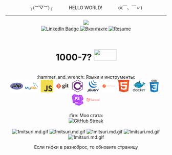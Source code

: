 <div align="center">
  ┐(︶▽︶)┌ &emsp;&emsp;&emsp;  HELLO WORLD! &emsp;&emsp;&emsp;  σ(￣、￣〃)
  <hr>
  <a href="https://radikal.host/i/lzWsyK"><img src="https://media.giphy.com/media/v1.Y2lkPTc5MGI3NjExY2N1bXhlb3FyeDhydG9jNGh1NXZqcTYxdWoxb3c5ZTNsdjI5MnY2NCZlcD12MV9naWZzX3NlYXJjaCZjdD1n/pVWuLuV1JESZJdebkI/giphy.gif" border="0"></a>
  <br>
  <div>
  <a href="https://t.me/EvgenyVasiev">
    <img src="https://img.shields.io/badge/Telegram-2CA5E0?style=flat-squeare&logo=telegram&logoColor=white" alt="LinkedIn Badge"/>
  </a>
    <a href="https://vk.com/id207510466">
    <img src="https://img.shields.io/badge/Вконтакте-blue" alt="Вконтакте"/>
  </a>
  <a href="https://ekaterinburg.hh.ru/resume/2b3e5169ff052eb5d90039ed1f396e48326531">
    <img src="https://img.shields.io/badge/HH.ru-red" alt="Resume"/>
  </a>
</div>
  <br>
    <h1>
  1000-7?
    <img src="https://media.giphy.com/media/11YMFLRM0gWZ1u/giphy.gif?cid=ecf05e47zc9g2ypa9oue4xv68jgwhj3qo7mf8p5qs239cdvd&ep=v1_gifs_search&rid=giphy.gif&ct=g" width="70px" height="35px"/>
  </h1>
  <br>
</div>

<div align="center">
    :hammer_and_wrench: Языки и инструменты:
<div align="center">
  <img src="https://github.com/devicons/devicon/blob/master/icons/php/php-original.svg" title="php" alt="php" width="40" height="40"/>&nbsp;
  <img src="https://github.com/devicons/devicon/blob/master/icons/mysql/mysql-original-wordmark.svg" title="mysql" alt="mysql" width="40" height="40"/>&nbsp;
  <img src="https://github.com/devicons/devicon/blob/master/icons/javascript/javascript-original.svg" title="javascript" alt="javascript" width="40" height="40"/>&nbsp;
  <img src="https://github.com/devicons/devicon/blob/master/icons/git/git-original-wordmark.svg" title="git" alt="git" width="40" height="40"/>&nbsp;
  <img src="https://github.com/devicons/devicon/blob/master/icons/csharp/csharp-line.svg" title="csharp" alt="csharp" width="40" height="40"/>&nbsp;
  <img src="https://github.com/devicons/devicon/blob/master/icons/jquery/jquery-original-wordmark.svg" title="jquery" alt="jquery " width="40" height="40"/>&nbsp;
  <img src="https://github.com/devicons/devicon/blob/master/icons/postman/postman-original-wordmark.svg"  title="postman" alt="postman" width="40" height="40"/>&nbsp;
  <img src="https://github.com/devicons/devicon/blob/master/icons/html5/html5-original.svg" title="HTML5" alt="HTML" width="40" height="40"/>&nbsp;
  <img src="https://github.com/devicons/devicon/blob/master/icons/docker/docker-original-wordmark.svg" title="docker" alt="docker" width="40" height="40"/>&nbsp;
  <img src="https://github.com/devicons/devicon/blob/master/icons/css3/css3-original-wordmark.svg" title="css3" alt="css3" width="40" height="40"/>&nbsp;
  <img src="https://github.com/devicons/devicon/blob/master/icons/phpstorm/phpstorm-plain.svg" title="phpstorm"  alt="phpstorm" width="40" height="40"/>&nbsp;
  <img src="https://github.com/devicons/devicon/blob/master/icons/laravel/laravel-line-wordmark.svg" title="NodeJS" alt="NodeJS" width="40" height="40"/>&nbsp;
</div>
</div>
<br>
<div align="center">
:fire: Моя стата:<br>
<a href="https://git.io/streak-stats"><img src="https://github-readme-streak-stats.herokuapp.com?user=Emerhog&theme=dark&hide_border=true&locale=ru" alt="GitHub Streak" /></a><br>
</div>
<br>
<div flex-direction="row" align="center">
<img src="https://e.radikal.host/2024/10/21/1mitsuri.gif" alt="1mitsuri.md.gif" border="0">
<img src="https://e.radikal.host/2024/10/21/2mitsuri.gif" alt="1mitsuri.md.gif" border="0">
<img src="https://e.radikal.host/2024/10/21/3mitsuri9aaddf12ac252ced.gif" alt="1mitsuri.md.gif" border="0">
<img src="https://e.radikal.host/2024/10/21/4mitsuri.gif" alt="1mitsuri.md.gif" border="0">
<img src="https://e.radikal.host/2024/10/21/5mitsuri.gif" alt="1mitsuri.md.gif" border="0">
</div>
<div align="center">
<p>Если гифки в разноброс, то обновите страницу</p>
</div>
